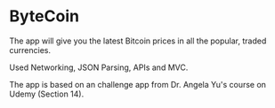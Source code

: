 # ByteCoin
The app will give you the latest Bitcoin prices in all the popular, traded currencies. 

Used Networking, JSON Parsing, APIs and MVC.  

The app is based on an challenge app from Dr. Angela Yu's course on Udemy (Section 14).
